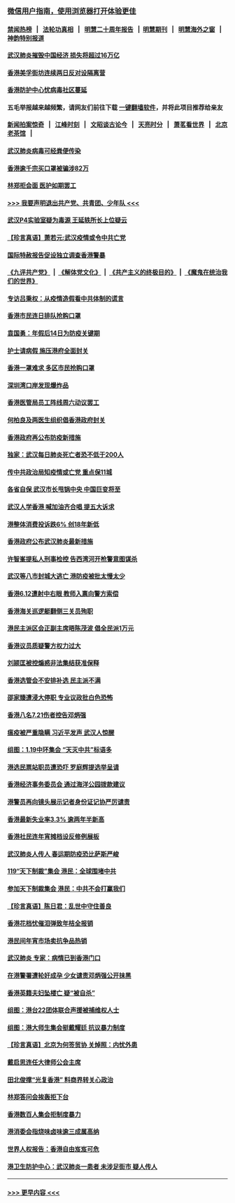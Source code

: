 ### [微信用户指南，使用浏览器打开体验更佳](https://github.com/gfw-breaker/banned-news1/blob/master/indexes/wechat-guide.md?t=0)
#### [禁闻热榜](热点新闻.md?t=0)  &nbsp;&nbsp;|&nbsp;&nbsp; [法轮功真相](https://github.com/gfw-breaker/truth/blob/master/README.md?t=0) &nbsp;&nbsp;|&nbsp;&nbsp; [明慧二十周年报告](https://github.com/gfw-breaker/mh-reports/blob/master/README.md?t=0) &nbsp;&nbsp;|&nbsp;&nbsp;[明慧期刊](https://github.com/gfw-breaker/mh-qikan) &nbsp;&nbsp;|&nbsp;&nbsp; [明慧海外之窗](https://github.com/gfw-breaker/mh-news/blob/master/README.md?t=0) &nbsp;&nbsp;|&nbsp;&nbsp; [神韵特别报道](https://github.com/gfw-breaker/mh-news/blob/master/shenyun.md?t=0)
#### [武汉肺炎摧毁中国经济 损失将超过16万亿](../pages/nsc415/n11839723.md?t=02032055) 
#### [香港美孚街坊连续两日反对设隔离营](../pages/nsc415/n11839962.md?t=02032055) 
#### [香港防护中心忧病毒社区蔓延](../pages/nsc415/n11839933.md?t=02032055) 
#### 五毛举报越来越频繁，请网友们前往下载 [一键翻墙软件](https://github.com/gfw-breaker/ssr-accounts)，并将此项目推荐给亲友
#### [新闻拍案惊奇](https://github.com/gfw-breaker/banned-news1/blob/master/pages/link4.md) &nbsp;&nbsp;|&nbsp;&nbsp; [江峰时刻](https://github.com/gfw-breaker/banned-news1/blob/master/pages/link4.md) &nbsp;&nbsp;|&nbsp;&nbsp; [文昭谈古论今](https://github.com/gfw-breaker/banned-news1/blob/master/pages/link4.md) &nbsp;&nbsp;|&nbsp;&nbsp; [天亮时分](https://github.com/gfw-breaker/banned-news1/blob/master/pages/link4.md) &nbsp;&nbsp;|&nbsp;&nbsp; [萧茗看世界](https://github.com/gfw-breaker/banned-news1/blob/master/pages/link4.md) &nbsp;&nbsp;|&nbsp;&nbsp; [北京老茶馆](https://github.com/gfw-breaker/banned-news1/blob/master/pages/link4.md) &nbsp;&nbsp;|&nbsp;&nbsp; 
#### [武汉肺炎病毒可经粪便传染](../pages/nsc415/n11839939.md?t=02032055) 
#### [香港逾千宗买口罩被骗涉82万](../pages/nsc415/n11839914.md?t=02032055) 
#### [林郑拒会面 医护如期罢工](../pages/nsc415/n11839892.md?t=02032055) 
#### [>>> 我要声明退出共产党、共青团、少年队 <<<](https://github.com/begood0513/goodnews/blob/master/quit/letter.md) 
#### [武汉P4实验室疑为毒源 王延轶所长上位疑云](../pages/nsc415/n11835543.md?t=02032055) 
#### [【珍言真语】萧若元:武汉疫情或令中共亡党](../pages/nsc415/n11829394.md?t=02032055) 
#### [国际特赦报告促设独立调查香港警暴](../pages/nsc415/n11833845.md?t=02032055) 
#### [《九评共产党》](https://github.com/begood0513/9ping.md/blob/master/README.md) &nbsp;|&nbsp; [《解体党文化》](../../../../jtdwh.md/blob/master/README.md)  &nbsp;|&nbsp; [《共产主义的终极目的》](../../../../gczydzjmd.md/blob/master/README.md) &nbsp;|&nbsp; [《魔鬼在统治我们的世界》](../../../../mgztzwmdsj.md/blob/master/README.md) 
#### [专访吕秉权：从疫情造假看中共体制的谎言](../pages/nsc415/n11833813.md?t=02032055) 
#### [香港市民连日排队抢购口罩](../pages/nsc415/n11833794.md?t=02032055) 
#### [袁国勇：年假后14日为防疫关键期](../pages/nsc415/n11831088.md?t=02032055) 
#### [护士请病假 施压港府全面封关](../pages/nsc415/n11831030.md?t=02032055) 
#### [香港一罩难求 多区市民抢购口罩](../pages/nsc415/n11831002.md?t=02032055) 
#### [深圳湾口岸发现爆炸品](../pages/nsc415/n11828802.md?t=02032055) 
#### [香港医管局员工阵线周六动议罢工](../pages/nsc415/n11828762.md?t=02032055) 
#### [何柏良及两医生组织倡香港政府封关](../pages/nsc415/n11828749.md?t=02032055) 
#### [香港政府再公布防疫新措施](../pages/nsc415/n11828716.md?t=02032055) 
#### [独家：武汉每日肺炎死亡者恐不低于200人](../pages/nsc415/n11828240.md?t=02032055) 
#### [传中共政治局知疫情或亡党 重点保11城](../pages/nsc415/n11828145.md?t=02032055) 
#### [各省自保 武汉市长甩锅中央 中国巨变将至](../pages/nsc415/n11828021.md?t=02032055) 
#### [武汉人学香港 喊加油齐合唱 提五大诉求](../pages/nsc415/n11827046.md?t=02032055) 
#### [港整体消费投诉跌6% 创18年新低](../pages/nsc415/n11817280.md?t=02032055) 
#### [香港政府公布武汉肺炎最新措施](../pages/nsc415/n11817152.md?t=02032055) 
#### [许智峯提私人刑事检控 告西湾河开枪警意图谋杀](../pages/nsc415/n11817132.md?t=02032055) 
#### [武汉等八市封城大逃亡 港防疫被批太慢太少](../pages/nsc415/n11817058.md?t=02032055) 
#### [香港6.12遭射中右眼 教师入禀向警方索偿](../pages/nsc415/n11814678.md?t=02032055) 
#### [香港海关巡逻艇翻侧三关员殉职](../pages/nsc415/n11814604.md?t=02032055) 
#### [港民主派区会正副主席晤陈茂波 倡全民派1万元](../pages/nsc415/n11814582.md?t=02032055) 
#### [香港议员质疑警方权力过大](../pages/nsc415/n11814560.md?t=02032055) 
#### [刘颕匡被控煽惑非法集结获准保释](../pages/nsc415/n11811727.md?t=02032055) 
#### [香港选管会不安排补选 民主派不满](../pages/nsc415/n11811691.md?t=02032055) 
#### [邵家臻遭浸大停职 专业议政批白色恐怖](../pages/nsc415/n11811670.md?t=02032055) 
#### [香港八名7.21伤者控告邓炳强](../pages/nsc415/n11811623.md?t=02032055) 
#### [瘟疫被严重隐瞒 习近平发声 武汉人惊醒](../pages/nsc415/n11811186.md?t=02032055) 
#### [组图：1.19中环集会 “天灭中共”标语多](../pages/nsc415/n11809514.md?t=02032055) 
#### [港选民票站职员遭恐吓 罗庭辉提选举呈请](../pages/nsc415/n11808914.md?t=02032055) 
#### [香港经济事务委员会 通过海洋公园拨款建议](../pages/nsc415/n11808906.md?t=02032055) 
#### [港警员再向镜头展示记者身份证记协严厉谴责](../pages/nsc415/n11808888.md?t=02032055) 
#### [香港最新失业率3.3% 逾两年半新高](../pages/nsc415/n11808887.md?t=02032055) 
#### [香港社民连年宵摊档设反修例展板](../pages/nsc415/n11808857.md?t=02032055) 
#### [武汉肺炎人传人 春运期防疫恐比萨斯严峻](../pages/nsc415/n11808739.md?t=02032055) 
#### [119“天下制裁”集会 港民：全球围堵中共](../pages/nsc415/n11806318.md?t=02032055) 
#### [参加天下制裁集会 港民：中共不会打赢我们](../pages/nsc415/n11806596.md?t=02032055) 
#### [【珍言真语】陈日君：乱世中守住善良](../pages/nsc415/n11806247.md?t=02032055) 
#### [香港花档忧催泪弹致年桔全报销](../pages/nsc415/n11806130.md?t=02032055) 
#### [港民间年宵市场卖抗争品热销](../pages/nsc415/n11806073.md?t=02032055) 
#### [武汉肺炎 专家：病情已到香港门口](../pages/nsc415/n11806020.md?t=02032055) 
#### [在港警署遭轮奸成孕 少女谴责邓炳强公开抹黑](../pages/nsc415/n11805981.md?t=02032055) 
#### [香港英籍夫妇坠楼亡 疑“被自杀”](../pages/nsc415/n11805937.md?t=02032055) 
#### [组图：港台22团体联合声援被捕维权人士](../pages/nsc415/n11801834.md?t=02032055) 
#### [组图：港大师生集会挺戴耀廷 抗议暴力制度](../pages/nsc415/n11799298.md?t=02032055) 
#### [【珍言真语】北京为何签贸协 关焯照：内忧外患](../pages/nsc415/n11799790.md?t=02032055) 
#### [戴启思连任大律师公会主席](../pages/nsc415/n11799306.md?t=02032055) 
#### [田北俊撑“光复香港” 料商界转关心政治](../pages/nsc415/n11799287.md?t=02032055) 
#### [林郑答问会挨轰拒下台](../pages/nsc415/n11799261.md?t=02032055) 
#### [香港数百人集会拒制度暴力](../pages/nsc415/n11796941.md?t=02032055) 
#### [港消委会指烧味卤味逾三成属高纳](../pages/nsc415/n11796815.md?t=02032055) 
#### [世界人权报告：香港自由岌岌可危](../pages/nsc415/n11796873.md?t=02032055) 
#### [港卫生防护中心：武汉肺炎一患者 未涉足街市 疑人传人](../pages/nsc415/n11796789.md?t=02032055) 

----
#### [ >>> 更早内容 <<< ](../indexes/nsc415-earlier.md)
